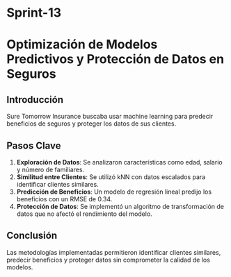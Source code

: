 # Sprint-13
# Optimización de Modelos Predictivos y Protección de Datos en Seguros

## Introducción

Sure Tomorrow Insurance buscaba usar machine learning para predecir beneficios de seguros y proteger los datos de sus clientes.

## Pasos Clave

1. **Exploración de Datos**: Se analizaron características como edad, salario y número de familiares.
2. **Similitud entre Clientes**: Se utilizó kNN con datos escalados para identificar clientes similares.
3. **Predicción de Beneficios**: Un modelo de regresión lineal predijo los beneficios con un RMSE de 0.34.
4. **Protección de Datos**: Se implementó un algoritmo de transformación de datos que no afectó el rendimiento del modelo.

## Conclusión

Las metodologías implementadas permitieron identificar clientes similares, predecir beneficios y proteger datos sin comprometer la calidad de los modelos.
